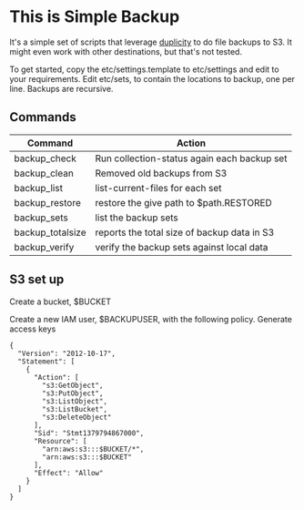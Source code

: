 # This is Simple Backup

It's a simple set of scripts that leverage [duplicity](http://duplicity.nongnu.org) to do file backups to S3. It might even work with other destinations, but that's not tested.

To get started, copy the etc/settings.template to etc/settings and edit to your requirements.
Edit etc/sets, to contain the locations to backup, one per line. Backups are recursive.

## Commands

| Command          | Action                                      |
| ---------------- | ------------------------------------------- |
| backup_check     | Run collection-status again each backup set |
| backup_clean     | Removed old backups from S3                 |
| backup_list      | list-current-files for each set             |
| backup_restore   | restore the give path to $path.RESTORED     |
| backup_sets      | list the backup sets                        |
| backup_totalsize | reports the total size of backup data in S3 |
| backup_verify    | verify the backup sets against local data   |

## S3 set up

Create a bucket, $BUCKET

Create a new IAM user, $BACKUPUSER, with the following policy. Generate
access keys

```
{
  "Version": "2012-10-17",
  "Statement": [
    {
      "Action": [
        "s3:GetObject",
        "s3:PutObject",
        "s3:ListObject",
        "s3:ListBucket",
        "s3:DeleteObject"
      ],
      "Sid": "Stmt1379794867000",
      "Resource": [
        "arn:aws:s3:::$BUCKET/*",
        "arn:aws:s3:::$BUCKET"
      ],
      "Effect": "Allow"
    }
  ]
}
```
